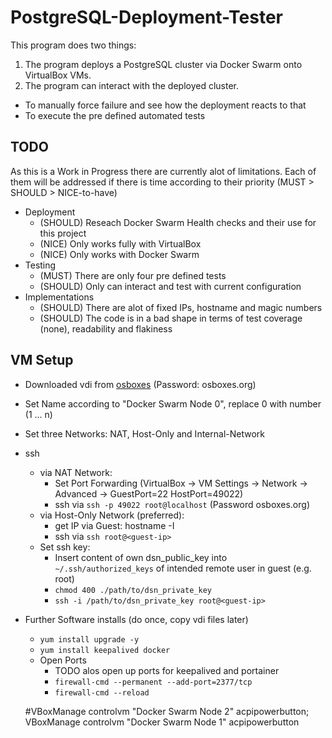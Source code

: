 # PostgreSQL-Deployment-Tester

This program does two things:
1. The program deploys a PostgreSQL cluster via Docker Swarm onto VirtualBox VMs.
2. The program can interact with the deployed cluster. 
  - To manually force failure and see how the deployment reacts to that
  - To execute the pre defined automated tests
  
## TODO

As this is a Work in Progress there are currently alot of limitations. Each of them will be addressed if there is time according to their priority (MUST > SHOULD > NICE-to-have)

- Deployment
  - (SHOULD) Reseach Docker Swarm Health checks and their use for this project
  - (NICE) Only works fully with VirtualBox
  - (NICE) Only works with Docker Swarm
- Testing
  - (MUST) There are only four pre defined tests
  - (SHOULD) Only can interact and test with current configuration
- Implementations
  - (SHOULD) There are alot of fixed IPs, hostname and magic numbers
  - (SHOULD) The code is in a bad shape in terms of test coverage (none), readability and flakiness

## VM Setup

- Downloaded vdi from [osboxes](https://www.osboxes.org/centos/#centos-1908-vbox) (Password: osboxes.org)
- Set Name according to "Docker Swarm Node 0", replace 0 with number (1 ... n)
- Set three Networks: NAT, Host-Only and Internal-Network
- ssh
  - via NAT Network:
    - Set Port Forwarding (VirtualBox -> VM Settings -> Network -> Advanced -> GuestPort=22 HostPort=49022)
    - ssh via `ssh -p 49022 root@localhost` (Password osboxes.org)
  - via Host-Only Network (preferred):
    - get IP via Guest: hostname -I
    - ssh via `ssh root@<guest-ip>`
  - Set ssh key:
    - Insert content of own dsn_public_key into `~/.ssh/authorized_keys` of intended remote user in guest (e.g. root)
    - `chmod 400 ./path/to/dsn_private_key`
    - `ssh -i /path/to/dsn_private_key root@<guest-ip>`
- Further Software installs (do once, copy vdi files later)
  - `yum install upgrade -y`
  - `yum install keepalived docker`
  - Open Ports
    - TODO alos open up ports for keepalived and portainer
    - `firewall-cmd --permanent --add-port=2377/tcp`
    - `firewall-cmd --reload`

  #VBoxManage controlvm "Docker Swarm Node 2" acpipowerbutton; VBoxManage controlvm "Docker Swarm Node 1" acpipowerbutton
